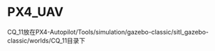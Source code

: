 # PX4_UAV


CQ_11放在PX4-Autopilot/Tools/simulation/gazebo-classic/sitl_gazebo-classic/worlds/CQ_11目录下
